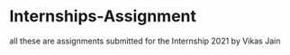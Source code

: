 # Internships-Assignment
all these are assignments submitted for the Internship 2021 by Vikas Jain 
